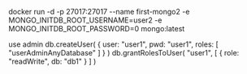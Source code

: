 

docker run -d  -p 27017:27017 --name first-mongo2 -e MONGO_INITDB_ROOT_USERNAME=user2 -e MONGO_INITDB_ROOT_PASSWORD=0 mongo:latest


use admin
db.createUser(
{
user: "user1",
pwd: "user1",
roles: [ "userAdminAnyDatabase" ]
}
)
db.grantRolesToUser(
"user1",
[
{ role: "readWrite", db: "db1" }
]
)


